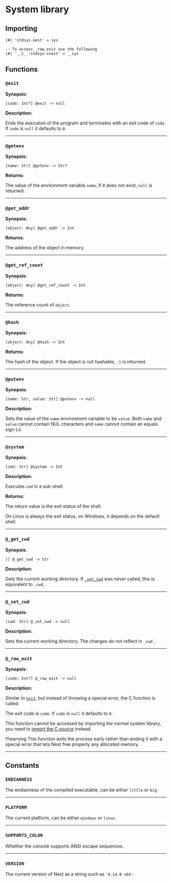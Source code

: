 # System library

## Importing

```nest
|#| 'stdsys.nest' = sys

-- To access _raw_exit use the following
|#| '__C__:stdsys.cnest' = __sys
```

## Functions

### `@exit`

**Synopsis:**

```nest
[code: Int?] @exit -> null
```

**Description:**

Ends the execution of the program and terminates with an exit code of `code`.
If `code` is `null` it defaults to `0`.

---

### `@getenv`

**Synopsis:**

```nest
[name: Str] @getenv -> Str?
```

**Returns:**

The value of the environment variable `name`, if it does not exist,
`null` is returned.

---

### `@get_addr`

**Synopsis:**

```nest
[object: Any] @get_addr -> Int
```

**Returns:**

The address of the object in memory.

---

### `@get_ref_count`

**Synopsis:**

```nest
[object: Any] @get_ref_count -> Int
```

**Returns:**

The reference count of `object`.

---

### `@hash`

**Synopsis:**

```nest
[object: Any] @hash -> Int
```

**Returns:**

The hash of the object. If the object is not hashable, `-1` is returned.

---

### `@putenv`

**Synopsis:**

```nest
[name: Str, value: Str] @putenv -> null
```

**Description:**

Sets the value of the `name` environment variable to be `value`. Both `name`
and `value` cannot contain NUL characters and `name` cannot contain an equals
sign (`=`).

---

### `@system`

**Synopsis:**

```nest
[cmd: Str] @system -> Int
```

**Description:**

Executes `cmd` in a sub-shell.

**Returns:**

The return value is the exit status of the shell.

On Linux is always the exit status, on Windows, it depends on the default
shell.

---

### `@_get_cwd`

**Synopsis:**

```nest
[] @_get_cwd -> Str
```

**Description:**

Gets the current working directory. If [`_set_cwd`](system_library.md#_set_cwd)
was never called, this is equivalent to `_cwd_`.

---

### `@_set_cwd`

**Synopsis:**

```nest
[cwd: Str] @_set_cwd -> null
```

**Description:**

Sets the current working directory. The changes do not reflect in `_cwd_`.

---

### `@_raw_exit`

**Synopsis:**

```nest
[code: Int?] @_raw_exit -> null
```

**Description:**

Similar to [`exit`](#exit), but instead of throwing a special error, the C
function is called.

The exit code is `code`. If `code` is `null` it defaults to `0`.

This function cannot be accessed by importing the normal system library, you
need to [import the C source](#importing) instead.

!!!warning
    This function exits the process early rather than ending it with a special
    error that lets Nest free properly any allocated memory.

---

## Constants

### `ENDIANNESS`

The endianness of the compiled executable, can be either `little` or `big`.

---

### `PLATFORM`

The current platform, can be either `windows` or `linux`.

---

### `SUPPORTS_COLOR`

Whether the console supports ANSI escape sequences.

---

### `VERSION`

The current version of Nest as a string such as `'0.14.0 x64'`.
